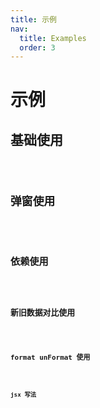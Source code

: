 ```yaml
---
title: 示例
nav:
  title: Examples
  order: 3
---
```


# 示例

## 基础使用

<code src="./demo/demo1.tsx" />

## 弹窗使用

<code src="./demo/demo3.tsx" />

## 依赖使用

<code src="./demo/shouldUpdate.tsx" />

## 新旧数据对比使用

<code src="./demo/diff.tsx" />

## format unFormat 使用

<code src="./demo/demo2.tsx" />

## jsx 写法

<code src="./demo/demo4.tsx" />
